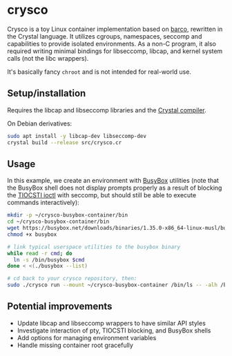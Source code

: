 # crysco

Crysco is a toy Linux container implementation based on [barco](https://github.com/lucavallin/barco), rewritten in the Crystal language. It utilizes cgroups, namespaces, seccomp and capabilities to provide isolated environments. As a non-C program, it also required writing minimal bindings for libseccomp, libcap, and kernel system calls (not the libc wrappers).

It's basically fancy `chroot` and is not intended for real-world use.

## Setup/installation

Requires the libcap and libseccomp libraries and the [Crystal compiler](https://crystal-lang.org/install/).

On Debian derivatives:
```bash
sudo apt install -y libcap-dev libseccomp-dev
crystal build --release src/crysco.cr
```

## Usage

In this example, we create an environment with [BusyBox](https://en.wikipedia.org/wiki/BusyBox) utilities (note that the BusyBox shell does not display prompts properly as a result of blocking the [TIOCSTI ioctl](https://isopenbsdsecu.re/mitigations/tiocsti/) with seccomp, but should still be able to execute commands interactively):

```bash
mkdir -p ~/crysco-busybox-container/bin
cd ~/crysco-busybox-container/bin
wget https://busybox.net/downloads/binaries/1.35.0-x86_64-linux-musl/busybox
chmod +x busybox

# link typical userspace utilities to the busybox binary
while read -r cmd; do
  ln -s /bin/busybox $cmd
done < <(./busybox --list)

# cd back to your crysco repository, then:
sudo ./crysco run --mount ~/crysco-busybox-container /bin/ls -- -alh /bin
```

## Potential improvements

 * Update libcap and libseccomp wrappers to have similar API styles
 * Investigate interaction of pty, TIOCSTI blocking, and BusyBox shells
 * Add options for managing environment variables
 * Handle missing container root gracefully
